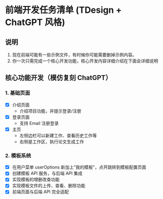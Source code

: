 # 前端开发任务清单 (TDesign + ChatGPT 风格)

## 说明

1. 现在前端可能有一些示例文件，有时候你可能需要删掉示例内容。
2. 你一次只需完成一个核心开发功能，核心开发内容详细介绍在下面会详细说明

## 核心功能开发（模仿复刻 ChatGPT）

### 1. 基础页面
- [x] 介绍页面
  - 介绍项目功能，并提示登录/注册
- [x] 登录页面
  - 支持 Email 注册登录
- [x] 主页
  - 左侧边栏可以新建工作、查看历史工作等
  - 右侧是工作区，执行论文生成工作

### 2. 模板系统
- [x] 在用户菜单 userOptions 新加上"我的模板"，点开跳转到模板配置页面
- [x] 创建模板 API 服务，与后端 API 集成
- [x] 实现模板的增删改查功能
- [x] 实现模板文件的上传、查看、删除功能
- [x] 前端页面与后端 API 完全适配
